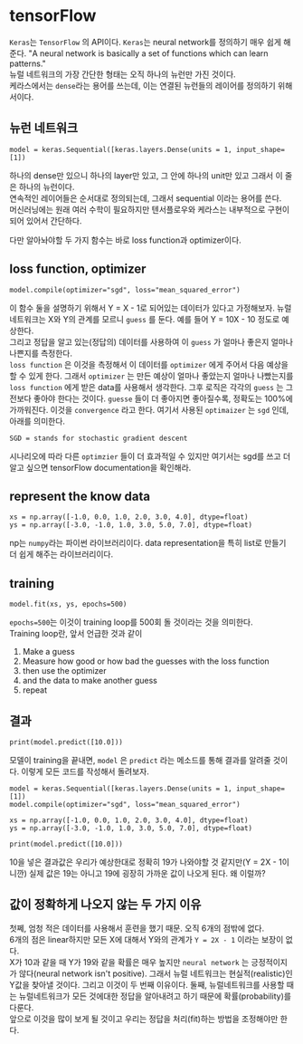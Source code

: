 # tensorFlow

`Keras`는 `TensorFlow` 의 API이다. `Keras`는 neural network를 정의하기 매우 쉽게 해준다.
"A neural network is basically a set of functions which can learn patterns."  
뉴럴 네트워크의 가장 간단한 형태는 오직 하나의 뉴런만 가진 것이다.  
케라스에서는 `dense`라는 용어를 쓰는데, 이는 연결된 뉴런들의 레이어를 정의하기 위해서이다.

## 뉴런 네트워크

```
model = keras.Sequential([keras.layers.Dense(units = 1, input_shape=[1])
```

하나의 dense만 있으니 하나의 layer만 있고, 그 안에 하나의 unit만 있고 그래서 이 줄은 하나의 뉴런이다.  
연속적인 레이어들은 순서대로 정의되는데, 그래서 sequential 이라는 용어를 쓴다.  
머신러닝에는 원래 여러 수학이 필요하지만 텐서플로우와 케라스는 내부적으로 구현이 되어 있어서 간단하다.

다만 알아놔야할 두 가지 함수는 바로 loss function과 optimizer이다.

## loss function, optimizer

```
model.compile(optimizer="sgd", loss="mean_squared_error")
```

이 함수 둘을 설명하기 위해서 Y = X - 1로 되어있는 데이터가 있다고 가정해보자. 뉴럴 네트워크는 X와 Y의 관계를 모르니 `guess` 를 둔다.
예를 들어 Y = 10X - 10 정도로 예상한다.  
그리고 정답을 알고 있는(정답의) 데이터를 사용하여 이 `guess` 가 얼마나 좋은지 얼마나 나쁜지를 측정한다.  
`loss function` 은 이것을 측정해서 이 데이터를 `optimizer` 에게 주어서 다음 예상을 할 수 있게 한다.
그래서 `optimizer` 는 만든 예상이 얼마나 좋았는지 얼마나 나빴는지를 `loss function` 에게 받은 data를 사용해서 생각한다.
그후 로직은 각각의 `guess` 는 그 전보다 좋아야 한다는 것이다.
`guesse` 들이 더 좋아지면 좋아질수록, 정확도는 100%에 가까워진다.
이것을 `convergence` 라고 한다.
여기서 사용된 `optimaizer` 는 `sgd` 인데, 아래를 의미한다.

```
SGD = stands for stochastic gradient descent
```

시나리오에 따라 다른 `optimzier` 들이 더 효과적일 수 있지만 여기서는 sgd를 쓰고 더 알고 싶으면 tensorFlow documentation을 확인해라.

## represent the know data

```
xs = np.array([-1.0, 0.0, 1.0, 2.0, 3.0, 4.0], dtype=float)
ys = np.array([-3.0, -1.0, 1.0, 3.0, 5.0, 7.0], dtype=float)
```

np는 `numpy`라는 파이썬 라이브러리이다. data representation을 특히 list로 만들기 더 쉽게 해주는 라이브러리이다.

## training

```
model.fit(xs, ys, epochs=500)
```

`epochs=500`는 이것이 training loop를 500회 돌 것이라는 것을 의미한다.  
Training loop란, 앞서 언급한 것과 같이

1. Make a guess
2. Measure how good or how bad the guesses with the loss function
3. then use the optimizer
4. and the data to make another guess
5. repeat

## 결과

```
print(model.predict([10.0]))
```

모델이 training을 끝내면, `model` 은 `predict` 라는 메소드를 통해 결과를 알려줄 것이다.
이렇게 모든 코드를 작성해서 돌려보자.

```
model = keras.Sequential([keras.layers.Dense(units = 1, input_shape=[1])
model.compile(optimizer="sgd", loss="mean_squared_error")

xs = np.array([-1.0, 0.0, 1.0, 2.0, 3.0, 4.0], dtype=float)
ys = np.array([-3.0, -1.0, 1.0, 3.0, 5.0, 7.0], dtype=float)

print(model.predict([10.0]))
```

10을 넣은 결과값은 우리가 예상한대로 정확히 19가 나와야할 것 같지만(Y = 2X - 1이니깐) 실제 값은 19는 아니고 19에 굉장히 가까운 값이 나오게 된다. 왜 이럴까?

## 값이 정확하게 나오지 않는 두 가지 이유

첫쩨, 엄청 적은 데이터를 사용해서 훈련을 했기 때문. 오직 6개의 점밖에 없다.  
6개의 점은 linear하지만 모든 X에 대해서 Y와의 관계가 `Y = 2X - 1` 이라는 보장이 없다.  
X가 10과 같을 때 Y가 19와 같을 확률은 매우 높지만 `neural network` 는 긍정적이지가 않다(neural network isn't positive).
그래서 뉴럴 네트워크는 현실적(realistic)인 Y값을 찾아낼 것이다. 그리고 이것이 두 번째 이유이다.
둘째, 뉴럴네트워크를 사용할 때는 뉴럴네트워크가 모든 것에대한 정답을 알아내려고 하기 때문에 확률(probability)를 다룬다.  
앞으로 이것을 많이 보게 될 것이고 우리는 정답을 처리(fit)하는 방법을 조정해야만 한다.
